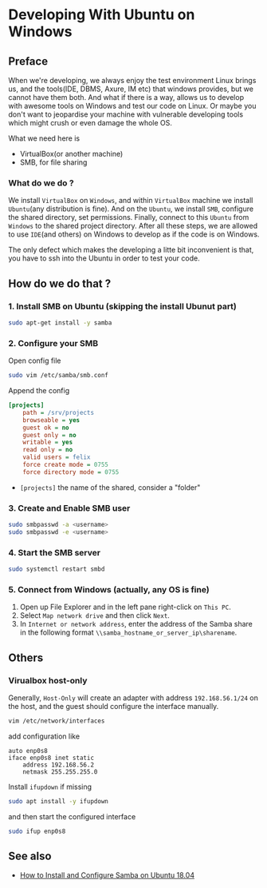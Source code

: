 # Developing With Ubuntu on Windows

## Preface

When we're developing, we always enjoy the test environment Linux brings us,
and the tools(IDE, DBMS, Axure, IM etc) that windows provides,
but we cannot have them both.
And what if there is a way, allows us to develop with awesome tools on Windows
and test our code on Linux. Or maybe you don't want to jeopardise your machine
with vulnerable developing tools which might crush or even damage the whole OS.

What we need here is

- VirtualBox(or another machine)
- SMB, for file sharing

### What do we do ?

We install `VirtualBox` on `Windows`, and within `VirtualBox` machine we install `Ubuntu`(any distribution is fine).
And on the `Ubuntu`, we install `SMB`, configure the shared directory, set permissions.
Finally, connect to this `Ubuntu` from `Windows` to the shared project directory.
After all these steps, we are allowed to use `IDE`(and others) on Windows to develop as if the code is on Windows.

The only defect which makes the developing a litte bit inconvenient is that, you have to ssh into the Ubuntu in order
to test your code.

## How do we do that ?

### 1. Install SMB on Ubuntu (skipping the install Ubunut part)

```bash
sudo apt-get install -y samba
```

### 2. Configure your SMB

Open config file

```bash
sudo vim /etc/samba/smb.conf
```

Append the config

```ini
[projects]
    path = /srv/projects
    browseable = yes
    guest ok = no
    guest only = no
    writable = yes
    read only = no
    valid users = felix
    force create mode = 0755
    force directory mode = 0755
```

- `[projects]` the name of the shared, consider a "folder"

### 3. Create and Enable SMB user

```bash
sudo smbpasswd -a <username>
sudo smbpasswd -e <username>
```

### 4. Start the SMB server

```bash
sudo systemctl restart smbd
```

### 5. Connect from Windows (actually, any OS is fine)

1. Open up File Explorer and in the left pane right-click on `This PC`.
2. Select `Map network drive` and then click `Next`.
3. In `Internet or network address`, enter the address of the Samba share in the following format `\\samba_hostname_or_server_ip\sharename`.

## Others

### Virualbox host-only

Generally, `Host-Only` will create an adapter with address `192.168.56.1/24` on the host, and the guest should configure the interface manually.

```bash
vim /etc/network/interfaces
```

add configuration like

```text
auto enp0s8
iface enp0s8 inet static
    address 192.168.56.2
    netmask 255.255.255.0
```

Install `ifupdown` if missing

```bash
sudo apt install -y ifupdown
```

and then start the configured interface

```bash
sudo ifup enp0s8
```

## See also

- [How to Install and Configure Samba on Ubuntu 18.04](https://linuxize.com/post/how-to-install-and-configure-samba-on-ubuntu-18-04/)
